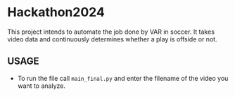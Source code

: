 # Hackathon2024

This project intends to automate the job done by VAR in soccer. It takes video data and continuously determines whether a play is offside or not.

## USAGE
- To run the file call `main_final.py` and enter the filename of the video you want to analyze.
